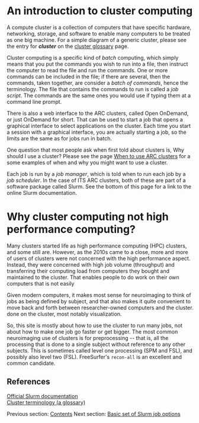 # An introduction to cluster computing

A compute cluster is a collection of computers that have specific
hardware, networking, storage, and software to enable many computers
to be treated as one big machine.  For a simple diagram of a generic
cluster, please see the entry for ***cluster*** on the [cluster
glossary](https://docs.support.arc.umich.edu/terms/) page.

Cluster computing is a specific kind of _batch_ computing, which simply
means that you put the commands you wish to run into a file, then
instruct the computer to read the file and run the commands.  One or
more commands can be included in the file; if there are several, then
the commands, taken together, are consider a _batch of commands_, hence
the terminology.  The file that contains the commands to run is called
a _job script_.  The commands are the same ones you would use if typing
them at a command line prompt.

There is also a web interface to the ARC clusters, called Open OnDemand,
or just OnDemand for short.  That can be used to start a job that opens
a graphical interface to select applications on the cluster.  Each time
you start a session with a graphical interface, you are actually starting
a job, so the limits are the same as for jobs run in batch.

One question that most people ask when first told about clusters is,
Why should I use a cluster?  Please see the page [When to use ARC
clusters](https://docs.support.arc.umich.edu/help/use/) for a some
examples of when and why you might want to use a cluster.

Each job is run by a _job manager_, which is told when to run each job by
a _job scheduler_.  In the case of ITS ARC clusters, both of these are
part of a software package called Slurm.  See the bottom of this page for
a link to the online Slurm documentation.

# Why cluster computing not high performance computing?

Many clusters started life as high performance computing (HPC) clusters, and
some still are.  However, as the 2010s came to a close, more and more of
users of clusters were not concerned with the high performance aspect.  Instead,
they were concerned with high job volume (throughput) and transferring
their computing load from computers they bought and maintained to the cluster.
That enables people to do work on their own computers that is not easily

Given modern computers, it makes most sense for neuroimaging to think of
jobs as being defined by subject, and that also makes it quite convenient
to move back and forth between researcher-owned computers and the cluster.
done on the cluster, most notably visualization.

So, this site is mostly about how to use the cluster to run many jobs, not
about how to make one job go faster or get bigger.  The most common
neuroimaging use of clusters is for preprocessing -- that is, all the
processing that is done to a single subject without reference to any other
subjects.  This is sometimes called level one processing (SPM and FSL), and
possibly also level two (FSL).  FreeSurfer's `recon-all` is an excellent
and common candidate.

## References

[Official Slurm documentation](https://slurm.schedmd.com/)
<br>[Cluster terminology (a glossary)](https://docs.support.arc.umich.edu/terms/)



Previous section: [Contents](index.html)
Next section:  [Basic set of Slurm job options](basic-job-options.html)

